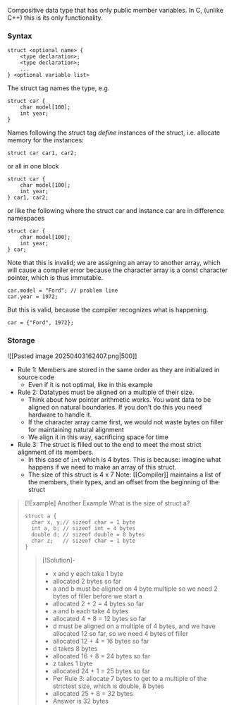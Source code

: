 Compositive data type that has only public member variables. In C, (unlike C++) this is its only functionality.

### Syntax
```
struct <optional name> {
	<type declaration>;
	<type declaration>;
	...
} <optional variable list>
```
The struct tag names the type, e.g.
```
struct car {
	char model[100];
	int year;
}
```
Names following the struct tag *define* instances of the struct, i.e. allocate memory for the instances:
```
struct car car1, car2;
```
or all in one block
```
struct car {
	char model[100];
	int year;
} car1, car2;
```
or like the following where the struct car and instance car are in difference namespaces
```
struct car {
	char model[100];
	int year;
} car;
```
Note that this is invalid; we are assigning an array to another array, which will cause a compiler error because the character array is a const character pointer, which is thus immutable.  
```
car.model = "Ford"; // problem line
car.year = 1972;
```
But this is valid, because the compiler recognizes what is happening.
```
car = {"Ford", 1972};
```

### Storage
![[Pasted image 20250403162407.png|500]]
* Rule 1: Members are stored in the same order as they are initialized in source code
	* Even if it is not optimal, like in this example
* Rule 2: Datatypes must be aligned on a multiple of their size. 
	* Think about how pointer arithmetic works. You want data to be aligned on natural boundaries. If you don't do this you need hardware to handle it.
	* If the character array came first, we would not waste bytes on filler for maintaining natural alignment
	* We align it in this way, sacrificing space for time
* Rule 3: The struct is filled out to the end to meet the most strict alignment of its members. 
	* In this case of `int` which is 4 bytes. This is because: imagine what happens if we need to make an array of this struct. 
	* The size of this struct is 4 x 7
Note: [[Compiler]] maintains a list of the members, their types, and an offset from the beginning of the struct

> [!Example] Another Example
What is the size of struct a?
> ```
> struct a {
> 	char x, y;// sizeof char = 1 byte
> 	int a, b; // sizeof int = 4 bytes
> 	double d; // sizeof double = 8 bytes
> 	char z;   // sizeof char = 1 byte
> }
> ```
>
>> [!Solution]-
>> * x and y each take 1 byte
>> 	* allocated 2 bytes so far
>> * a and b must be aligned on 4 byte multiple so we need 2 bytes of filler before we start a
>> 	* allocated 2 + 2 = 4 bytes so far
>> * a and b each take 4 bytes
>> 	* allocated 4 + 8 = 12 bytes so far
>> * d must be aligned on a multiple of 4 bytes, and we have allocated 12 so far, so we need 4 bytes of filler
>> 	* allocated 12 + 4 = 16 bytes so far
>> * d takes 8 bytes
>> 	* allocated 16 + 8 = 24 bytes so far
>> * z takes 1 byte
>> 	* allocated 24 + 1 = 25 bytes so far
>> * Per Rule 3: allocate 7 bytes to get to a multiple of the strictest size, which is double, 8 bytes
>> 	* allocated 25 + 8 = 32 bytes
>> * Answer is 32 bytes